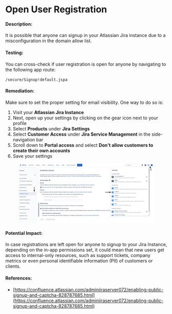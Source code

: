 # Open User Registration

#### Description:

It is possible that anyone can signup in your Atlassian Jira instance due to a misconfiguration in the domain allow list.

#### Testing:

You can cross-check if user registration is open for anyone by navigating to the following app route:

```
/secure/Signup!default.jspa
```

#### Remediation:

Make sure to set the proper setting for email visibility. One way to do so is:

1. Visit your **Atlassian Jira Instance**
2. Next, open up your settings by clicking on the gear icon next to your profile
3. Select **Products** under **Jira Settings**
4. Select **Customer Access** under **Jira Service Management** in the side-navigation bar
5. Scroll down to **Portal access** and select **Don't allow customers to create their own accounts**
6. Save your settings

<figure><img src="../../.gitbook/assets/atlassian/jira/4.png" alt=""><figcaption></figcaption></figure>

#### Potential Impact:

In case registrations are left open for anyone to signup to your Jira Instance, depending on the in-app permissions set, it could mean that new users get access to internal-only resources, such as support tickets, company metrics or even personal identifiable information (PII) of customers or clients.

#### References:

* [https://confluence.atlassian.com/adminjiraserver072/enabling-public-signup-and-captcha-828787685.html](https://confluence.atlassian.com/adminjiraserver072/enabling-public-signup-and-captcha-828787685.html)
